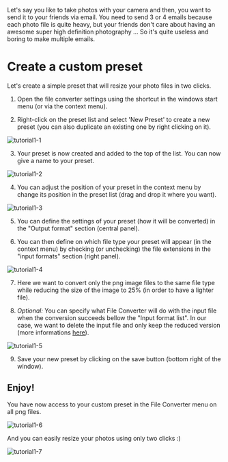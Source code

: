 Let's say you like to take photos with your camera and then, you want to send it to your friends via email.
You need to send 3 or 4 emails because each photo file is quite heavy, but your friends don't care about having an awesome super high definition photography ... 
So it's quite useless and boring to make multiple emails.

# Create a custom preset

Let's create a simple preset that will resize your photo files in two clicks.

1. Open the file converter settings using the shortcut in the windows start menu (or via the context menu).

2. Right-click on the preset list and select 'New Preset' to create a new preset (you can also duplicate an existing one by right clicking on it).
 
![tutorial1-1](https://github.com/Tichau/FileConverter/assets/3792144/e996449c-ccb1-4ec2-a18f-41f7398c8f2c)

3. Your preset is now created and added to the top of the list. You can now give a name to your preset.
 
![tutorial1-2](https://github.com/Tichau/FileConverter/assets/3792144/4753df1c-b350-4243-a480-0448814b9420)

4. You can adjust the position of your preset in the context menu by change its position in the preset list (drag and drop it where you want).

![tutorial1-3](https://github.com/Tichau/FileConverter/assets/3792144/1ca92dee-9b3a-44d2-8cb7-0574a822529b)

5. You can define the settings of your preset (how it will be converted) in the "Output format" section (central panel).

6. You can then define on which file type your preset will appear (in the context menu) by checking (or unchecking) the file extensions in the "input formats" section (right panel).

![tutorial1-4](https://github.com/Tichau/FileConverter/assets/3792144/94974509-25b3-4597-bb6f-3c2c94e09c37)

7. Here we want to convert only the png image files to the same file type while reducing the size of the image to 25% (in order to have a lighter file).

8. *Optional:* You can specify what File Converter will do with the input file when the conversion succeeds bellow the "Input format list". In our case, we want to delete the input file and only keep the reduced version (more informations [here](https://github.com/Tichau/FileConverter/wiki/Input-file-post-conversion-actions)).

![tutorial1-5](https://github.com/Tichau/FileConverter/assets/3792144/93aef4fd-b6c6-4fa6-bbc7-b5f5e73eedd2)

9. Save your new preset by clicking on the save button (bottom right of the window).

## Enjoy!

You have now access to your custom preset in the File Converter menu on all png files.

![tutorial1-6](https://github.com/Tichau/FileConverter/assets/3792144/81cb650b-7f5f-4da3-9d8a-c3b981942f6e)

And you can easily resize your photos using only two clicks :)

![tutorial1-7](https://github.com/Tichau/FileConverter/assets/3792144/aa40a7fa-5442-42b1-9be4-d5afb2e513ac)
